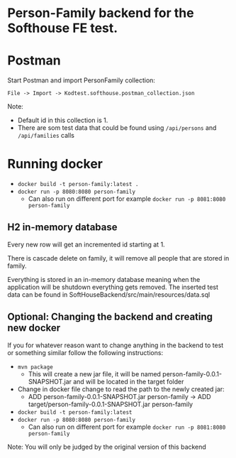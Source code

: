 # Person-Family backend for the Softhouse FE test.

# Postman

Start Postman and import PersonFamily collection:

`File -> Import -> Kodtest.softhouse.postman_collection.json`

Note: 
* Default id in this collection is 1.
* There are som test data that could be found using `/api/persons` and `/api/families` calls 

# Running docker

* `docker build -t person-family:latest .`
* `docker run -p 8080:8080 person-family`
    * Can also run on different port for example `docker run -p 8081:8080 person-family`

## H2 in-memory database

Every new row will get an incremented id starting at 1.

There is cascade delete on family, it will remove all people that are stored in family.

Everything is stored in an in-memory database meaning when the application will be shutdown everything gets removed.
The inserted test data can be found in SoftHouseBackend/src/main/resources/data.sql

## Optional: Changing the backend and creating new docker

If you for whatever reason want to change anything in the backend to test or something similar follow the following instructions:

* `mvn package`
  * This will create a new jar file, it will be named person-family-0.0.1-SNAPSHOT.jar and will be located in the target folder
* Change in docker file change to read the path to the newly created jar:
    * ADD person-family-0.0.1-SNAPSHOT.jar person-family -> ADD target/person-family-0.0.1-SNAPSHOT.jar person-family
* `docker build -t person-family:latest`
* `docker run -p 8080:8080 person-family`
  * Can also run on different port for example `docker run -p 8081:8080 person-family`

Note: You will only be judged by the original version of this backend
